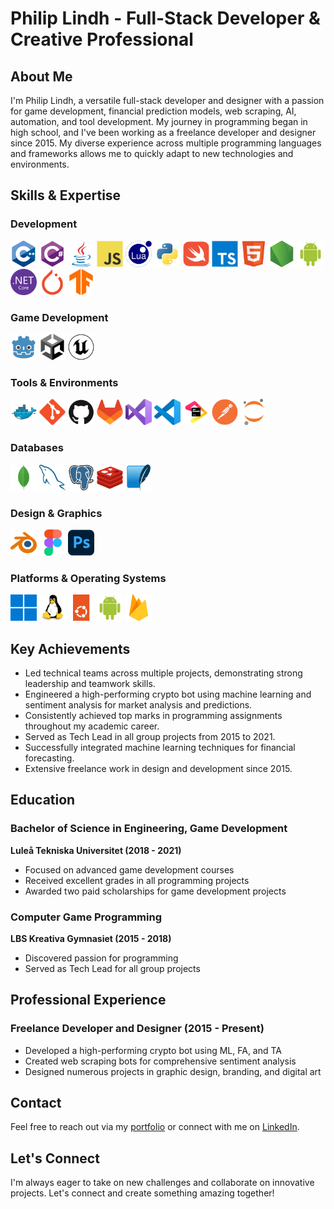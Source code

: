 # Philip Lindh - Full-Stack Developer & Creative Professional

## About Me

I'm Philip Lindh, a versatile full-stack developer and designer with a passion for game development, financial prediction models, web scraping, AI, automation, and tool development. My journey in programming began in high school, and I've been working as a freelance developer and designer since 2015. My diverse experience across multiple programming languages and frameworks allows me to quickly adapt to new technologies and environments.

## Skills & Expertise

### Development

<p>
    <img src="res/cplusplus.svg" width="42" height="42" alt="C++"/>
    <img src="res/csharp.svg" width="42" height="42" alt="C#"/>
    <img src="res/java.svg" width="42" height="42" alt="Java"/>
    <img src="res/javascript.svg" width="42" height="42" alt="JavaScript"/>
    <img src="res/lua.svg" width="42" height="42" alt="Lua"/>
    <img src="res/python.svg" width="42" height="42" alt="Python"/>
    <img src="res/swift.svg" width="42" height="42" alt="Swift"/>
    <img src="res/typescript.svg" width="42" height="42" alt="TypeScript"/>
    <img src="res/html5.svg" width="42" height="42" alt="HTML5"/>
    <img src="res/nodejs.svg" width="42" height="42" alt="Node.js"/>
    <img src="res/android.svg" width="42" height="42" alt="Android"/>
    <img src="res/dotnetcore.svg" width="42" height="42" alt=".NET Core"/>
    <img src="res/pytorch.svg" width="42" height="42" alt="PyTorch"/>
    <img src="res/tensorflow.svg" width="42" height="42" alt="TensorFlow"/>
</p>

### Game Development

<p>
    <img src="res/godot.svg" width="42" height="42" alt="Godot"/>
    <img src="res/unity.svg" width="42" height="42" alt="Unity"/>
    <img src="res/unrealengine.svg" width="42" height="42" alt="Unreal Engine"/>
</p>

### Tools & Environments

<p>
    <img src="res/docker.svg" width="42" height="42" alt="Docker"/>
    <img src="res/git.svg" width="42" height="42" alt="Git"/>
    <img src="res/github.svg" width="42" height="42" alt="GitHub"/>
    <img src="res/gitlab.svg" width="42" height="42" alt="GitLab"/>
    <img src="res/visualstudio.svg" width="42" height="42" alt="Visual Studio"/>
    <img src="res/vscode.svg" width="42" height="42" alt="VS Code"/>
    <img src="res/jetbrains.svg" width="42" height="42" alt="JetBrains"/>
    <img src="res/postman.svg" width="42" height="42" alt="Postman"/>
    <img src="res/jupyter.svg" width="42" height="42" alt="Jupyter"/>
</p>

### Databases

<p>
    <img src="res/mongodb.svg" width="42" height="42" alt="MongoDB"/>
    <img src="res/mysql.svg" width="42" height="42" alt="MySQL"/>
    <img src="res/postgresql.svg" width="42" height="42" alt="PostgreSQL"/>
    <img src="res/redis.svg" width="42" height="42" alt="Redis"/>
    <img src="res/sqlite.svg" width="42" height="42" alt="SQLite"/>
</p>

### Design & Graphics

<p>
    <img src="res/blender.svg" width="42" height="42" alt="Blender"/>
    <img src="res/figma.svg" width="42" height="42" alt="Figma"/>
    <img src="res/photoshop.svg" width="42" height="42" alt="Photoshop"/>
</p>

### Platforms & Operating Systems

<p>
    <img src="res/windows11.svg" width="42" height="42" alt="Windows"/>
    <img src="res/linux.svg" width="42" height="42" alt="Linux"/>
    <img src="res/ubuntu.svg" width="42" height="42" alt="Ubuntu"/>
    <img src="res/android.svg" width="42" height="42" alt="Android"/>
    <img src="res/firebase.svg" width="42" height="42" alt="Firebase"/>
</p>

## Key Achievements

- Led technical teams across multiple projects, demonstrating strong leadership and teamwork skills.
- Engineered a high-performing crypto bot using machine learning and sentiment analysis for market analysis and predictions.
- Consistently achieved top marks in programming assignments throughout my academic career.
- Served as Tech Lead in all group projects from 2015 to 2021.
- Successfully integrated machine learning techniques for financial forecasting.
- Extensive freelance work in design and development since 2015.

## Education

### Bachelor of Science in Engineering, Game Development

**Luleå Tekniska Universitet (2018 - 2021)**

- Focused on advanced game development courses
- Received excellent grades in all programming projects
- Awarded two paid scholarships for game development projects

### Computer Game Programming

**LBS Kreativa Gymnasiet (2015 - 2018)**

- Discovered passion for programming
- Served as Tech Lead for all group projects

## Professional Experience

### Freelance Developer and Designer (2015 - Present)

- Developed a high-performing crypto bot using ML, FA, and TA
- Created web scraping bots for comprehensive sentiment analysis
- Designed numerous projects in graphic design, branding, and digital art

## Contact

Feel free to reach out via my [portfolio](https://www.philip-lindh.com/contact/) or connect with me on [LinkedIn](https://www.linkedin.com/in/philip-lindh/).

## Let's Connect

I'm always eager to take on new challenges and collaborate on innovative projects. Let's connect and create something amazing together!
